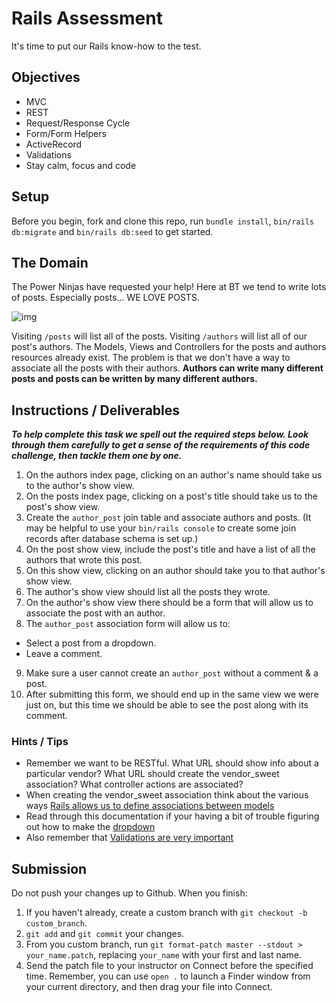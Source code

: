# Rails Assessment

It's time to put our Rails know-how to the test.

## Objectives

+ MVC
+ REST
+ Request/Response Cycle
+ Form/Form Helpers
+ ActiveRecord
+ Validations
+ Stay calm, focus and code

## Setup

Before you begin, fork and clone this repo, run `bundle install`, `bin/rails db:migrate` and `bin/rails db:seed` to get started.

## The Domain


The Power Ninjas have requested your help! Here at BT we tend to write lots of posts. Especially posts... WE LOVE POSTS.

![img](https://media.giphy.com/media/HGe4zsOVo7Jvy/giphy.gif)

Visiting `/posts` will list all of the posts. Visiting `/authors` will list all of our post's authors. The Models, Views and Controllers for the posts and authors resources already exist. The problem is that we don't have a way to associate all the posts with their authors. **Authors can write many different posts and posts can be written by many different authors.**

## Instructions / Deliverables

***To help complete this task we spell out the required steps below. Look through them carefully to get a sense of the requirements of this code challenge, then tackle them one by one.***

1. On the authors index page, clicking on an author's name should take us to the author's show view.
2. On the posts index page, clicking on a post's title should take us to the post's show view.
3. Create the `author_post` join table and associate authors and posts. (It may be helpful to use your `bin/rails console` to create some join records after database schema is set up.)
4. On the post show view, include the post's title and have a list of all the authors that wrote this post.
5. On this show view, clicking on an author should take you to that author's show view.
6. The author's show view should list all the posts they wrote.
7. On the author's show view there should be a form that will allow us to associate the post with an author.
8. The `author_post` association form will allow us to:

* Select a post from a dropdown.
* Leave a comment.

9. Make sure a user cannot create an `author_post` without a comment & a post.
10. After submitting this form, we should end up in the same view we were just on, but this time we should be able to see the post along with its comment.

### Hints / Tips

+ Remember we want to be RESTful. What URL should show info about a particular vendor? What URL should create the vendor_sweet association? What controller actions are associated?
+ When creating the vendor_sweet association think about the various ways [Rails allows us to define associations between models](http://guides.rubyonrails.org/association_basics.html)
+ Read through this documentation if your having a bit of trouble figuring out how to make the [dropdown](http://guides.rubyonrails.org/form_helpers.html#making-select-boxes-with-ease)
+ Also remember that [Validations are very important](http://guides.rubyonrails.org/active_record_validations.html)

## Submission

Do not push your changes up to Github. When you finish:

1. If you haven't already, create a custom branch with `git checkout -b custom_branch`.
2. `git add` and `git commit` your changes.
3. From you custom branch, run `git format-patch master --stdout > your_name.patch`, replacing `your_name` with your first and last name.
4. Send the patch file to your instructor on Connect before the specified time. Remember, you can use `open .` to launch a Finder window from your current directory, and then drag your file into Connect.
